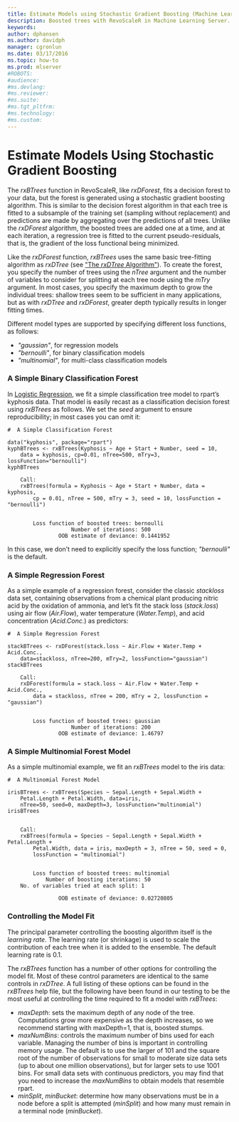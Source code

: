 ```yaml
---
title: Estimate Models using Stochastic Gradient Boosting (Machine Learning Server) 
description: Boosted trees with RevoScaleR in Machine Learning Server.
keywords: 
author: dphansen
ms.author: davidph
manager: cgronlun
ms.date: 03/17/2016
ms.topic: how-to
ms.prod: mlserver
#ROBOTS: 
#audience: 
#ms.devlang: 
#ms.reviewer: 
#ms.suite: 
#ms.tgt_pltfrm: 
#ms.technology: 
#ms.custom: 
---
```


# Estimate Models Using Stochastic Gradient Boosting 

The *rxBTrees* function in RevoScaleR, like *rxDForest*, fits a decision forest to your data, but the forest is generated using a stochastic gradient boosting algorithm. This is similar to the decision forest algorithm in that each tree is fitted to a subsample of the training set (sampling without replacement) and predictions are made by aggregating over the predictions of all trees. Unlike the *rxDForest* algorithm, the boosted trees are added one at a time, and at each iteration, a regression tree is fitted to the current pseudo-residuals, that is, the gradient of the loss functional being minimized.

Like the *rxDForest* function, *rxBTrees* uses the same basic tree-fitting algorithm as *rxDTree* (see ["The *rxDTree* Algorithm"](how-to-revoscaler-decision-tree.md#the-rxdtree-algorithm)). To create the forest, you specify the number of trees using the *nTree* argument and the number of variables to consider for splitting at each tree node using the *mTry* argument. In most cases, you specify the maximum depth to grow the individual trees: shallow trees seem to be sufficient in many applications, but as with *rxDTree* and *rxDForest*, greater depth typically results in longer fitting times.

Different model types are supported by specifying different loss functions, as follows:

-   *"gaussian"*, for regression models
-   *"bernoulli"*, for binary classification models
-   *"multinomial"*, for multi-class classification models

### A Simple Binary Classification Forest

In [Logistic Regression](how-to-revoscaler-logistic-regression.md), we fit a simple classification tree model to rpart’s kyphosis data. That model is easily recast as a classification decision forest using *rxBTrees* as follows. We set the *seed* argument to ensure reproducibility; in most cases you can omit it:

```
#  A Simple Classification Forest
	
data("kyphosis", package="rpart")
kyphBTrees <- rxBTrees(Kyphosis ~ Age + Start + Number, seed = 10,
	data = kyphosis, cp=0.01, nTree=500, mTry=3, lossFunction="bernoulli")
kyphBTrees

	Call:
	rxBTrees(formula = Kyphosis ~ Age + Start + Number, data = kyphosis, 
		cp = 0.01, nTree = 500, mTry = 3, seed = 10, lossFunction = "bernoulli")
	
	
		Loss function of boosted trees: bernoulli 
					Number of iterations: 500 
				OOB estimate of deviance: 0.1441952 
```

In this case, we don’t need to explicitly specify the loss function; *"bernoulli"* is the default.

### A Simple Regression Forest

As a simple example of a regression forest, consider the classic *stackloss* data set, containing observations from a chemical plant producing nitric acid by the oxidation of ammonia, and let’s fit the stack loss (*stack.loss*) using air flow (*Air.Flow*), water temperature (*Water.Temp*), and acid concentration (*Acid.Conc.*) as predictors:

```
#  A Simple Regression Forest
	
stackBTrees <- rxDForest(stack.loss ~ Air.Flow + Water.Temp + Acid.Conc.,
	data=stackloss, nTree=200, mTry=2, lossFunction="gaussian")
stackBTrees

	Call:
	rxDForest(formula = stack.loss ~ Air.Flow + Water.Temp + Acid.Conc., 
		data = stackloss, nTree = 200, mTry = 2, lossFunction = "gaussian")
	
	
		Loss function of boosted trees: gaussian 
					Number of iterations: 200 
				OOB estimate of deviance: 1.46797
```
	  
### A Simple Multinomial Forest Model

As a simple multinomial example, we fit an *rxBTrees* model to the iris data:

```
#  A Multinomial Forest Model
	
irisBTrees <- rxBTrees(Species ~ Sepal.Length + Sepal.Width + 
	Petal.Length + Petal.Width, data=iris,
	nTree=50, seed=0, maxDepth=3, lossFunction="multinomial")
irisBTrees


	Call:
	rxBTrees(formula = Species ~ Sepal.Length + Sepal.Width + Petal.Length + 
		Petal.Width, data = iris, maxDepth = 3, nTree = 50, seed = 0, 
		lossFunction = "multinomial")
	
	
		Loss function of boosted trees: multinomial 
			Number of boosting iterations: 50 
	No. of variables tried at each split: 1 
	
				OOB estimate of deviance: 0.02720805  
```

### Controlling the Model Fit

The principal parameter controlling the boosting algorithm itself is the *learning rate*. The learning rate (or shrinkage) is used to scale the contribution of each tree when it is added to the ensemble. The default learning rate is 0.1.

The *rxBTrees* function has a number of other options for controlling the model fit. Most of these control parameters are identical to the same controls in *rxDTree*. A full listing of these options can be found in the *rxBTrees* help file, but the following have been found in our testing to be the most useful at controlling the time required to fit a model with *rxBTrees*:

-   *maxDepth*: sets the maximum depth of any node of the tree. Computations grow more expensive as the depth increases, so we recommend starting with maxDepth=1, that is, boosted stumps.
-   *maxNumBins*: controls the maximum number of bins used for each variable. Managing the number of bins is important in controlling memory usage. The default is to use the larger of 101 and the square root of the number of observations for small to moderate size data sets (up to about one million observations), but for larger sets to use 1001 bins. For small data sets with continuous predictors, you may find that you need to increase the *maxNumBins* to obtain models that resemble rpart.
-   *minSplit*, *minBucket*: determine how many observations must be in a node before a split is attempted (*minSplit*) and how many must remain in a terminal node (*minBucket*).
